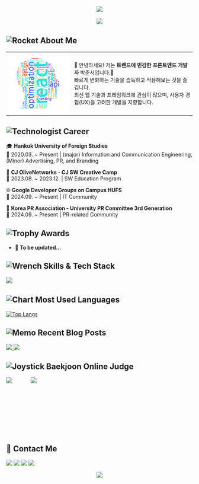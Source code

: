 <p align="center">
  <img src="https://capsule-render.vercel.app/api?type=rect&color=000000&height=150&section=header&text=Juncci's%20GitHub&fontSize=45&fontColor=ffffff&fontAlignY=50" width="800px"/>
</p>

<p align="center">
  <a href="https://git.io/typing-svg">
    <img src="https://readme-typing-svg.herokuapp.com?font=Press+Start+2P&size=18&pause=1000&color=262627&center=true&vCenter=true&width=800&height=50&lines=Frontend+Developer;Building+User-Friendly+Web+Experiences;Always+Learning+New+Techs;Let's+Create+Something+Amazing" width="800px"/>
  </a>
</p>

## <img src="https://raw.githubusercontent.com/Tarikul-Islam-Anik/Animated-Fluent-Emojis/master/Emojis/Travel%20and%20places/Rocket.png" alt="Rocket" width="25" height="25" /> About Me

<table>
  <tr>
    <td width="35%">
      <img src="https://github.com/Debuging-JunSeoPark/Debuging-JunSeoPark/blob/fd61c329146eda272094a36b9ed3e3ef45a1ec1a/assets/word-art%20(2).png" width="100%" />
    </td>
    <td width="65%">
      <p>
        👋 안녕하세요! 저는 <strong>트렌드에 민감한 프론트엔드 개발자</strong> 박준서입니다.👋<br>
        빠르게 변화하는 기술을 습득하고 적용해보는 것을 즐깁니다.<br>
        최신 웹 기술과 프레임워크에 관심이 많으며, 사용자 경험(UX)을 고려한 개발을 지향합니다.
      </p>
    </td>
  </tr>
</table>

## <img src="https://raw.githubusercontent.com/Tarikul-Islam-Anik/Animated-Fluent-Emojis/master/Emojis/People/Technologist.png" alt="Technologist" width="25" height="25" /> Career

🎓 **Hankuk University of Foreign Studies**  
📌 2020.03. ~ Present | (major) Information and Communication Engineering, (Minor) Advertising, PR, and Branding  

🚀 **CJ OliveNetworks - CJ SW Creative Camp**  
📌 2023.08. ~ 2023.12. | SW Education Program

🌐 **Google Developer Groups on Campus HUFS**  
📌 2024.09. ~ Present | IT Community

📢 **Korea PR Association - University PR Committee 3rd Generation**  
📌 2024.09. ~ Present | PR-related Community

## <img src="https://raw.githubusercontent.com/Tarikul-Islam-Anik/Animated-Fluent-Emojis/master/Emojis/Activities/Trophy.png" alt="Trophy" width="25" height="25" /> Awards

- 📌 **To be updated...**  

## <img src="https://raw.githubusercontent.com/Tarikul-Islam-Anik/Animated-Fluent-Emojis/master/Emojis/Objects/Wrench.png" alt="Wrench" width="25" height="25" /> Skills & Tech Stack

<p align="left">
  <img src="https://skillicons.dev/icons?i=js,ts,react,vue,nodejs&theme=dark" />
</p>

## <img src="https://raw.githubusercontent.com/Tarikul-Islam-Anik/Animated-Fluent-Emojis/master/Emojis/Objects/Bar%20Chart.png" alt="Chart" width="25" height="25" /> Most Used Languages

[![Top Langs](https://github-readme-stats.vercel.app/api/top-langs/?username=Debuging-JunSeoPark&layout=compact&theme=radical)](https://github.com/anuraghazra/github-readme-stats)

## <img src="https://raw.githubusercontent.com/Tarikul-Islam-Anik/Animated-Fluent-Emojis/master/Emojis/Objects/Memo.png" alt="Memo" width="30" height="30" /> Recent Blog Posts

<p align="left">
  <a href="https://juncci.tistory.com/">
    <img src="https://github-readme-tistory-card.vercel.app/api/badge?name=Juncci's%20Blog&theme=kakao" height="30" />
  </a>
  <a href="https://blog.naver.com/qkrrjatk12">
    <img src="https://img.shields.io/badge/Naver%20Blog-03C75A?style=flat&logo=Naver&logoColor=white" height="30" />
  </a>
</p>

## <img src="https://raw.githubusercontent.com/Tarikul-Islam-Anik/Animated-Fluent-Emojis/master/Emojis/Activities/Joystick.png" alt="Joystick" width="25" height="25" /> Baekjoon Online Judge

<p align="left" style="display: flex; gap: 50px;">
  <img src="http://mazassumnida.wtf/api/v2/generate_badge?boj=pjseo1313" height="150"/>
  <img src="https://mazandi.herokuapp.com/api?handle=pjseo1313&theme=dark" height="150"/>
</p>

## 📩 Contact Me

<a href="mailto:pjseo1313@gmail.com"><img src="https://img.shields.io/badge/Gmail-D14836?style=for-the-badge&logo=Gmail&logoColor=white"/></a>
<a href="https://juncci.tistory.com/"><img src="https://img.shields.io/badge/Tistory-000000?style=for-the-badge&logo=Google%20Blogger&logoColor=white"/></a>
<a href="https://blog.naver.com/qkrrjatk12"><img src="https://img.shields.io/badge/Naver%20Blog-03C75A?style=for-the-badge&logo=Naver&logoColor=white"/></a>
<a href="https://www.linkedin.com/in/junseo-park/"><img src="https://img.shields.io/badge/LinkedIn-0077B5?style=for-the-badge&logo=LinkedIn&logoColor=white"/></a>

<p align="center">
  <img src="https://capsule-render.vercel.app/api?type=rect&color=000000&height=80&section=footer" width="800px"/>
</p>
